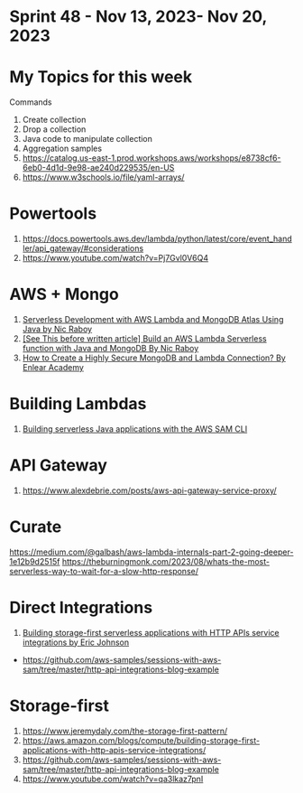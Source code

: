 <h1>Sprint 48 - Nov 13, 2023- Nov 20, 2023</h1>

# My Topics for this week

Commands
1. Create collection
2. Drop a collection
3. Java code to manipulate collection
4. Aggregation samples
5. https://catalog.us-east-1.prod.workshops.aws/workshops/e8738cf6-6eb0-4d1d-9e98-ae240d229535/en-US
6. https://www.w3schools.io/file/yaml-arrays/


# Powertools

1. https://docs.powertools.aws.dev/lambda/python/latest/core/event_handler/api_gateway/#considerations
1. https://www.youtube.com/watch?v=Pj7Gvl0V6Q4

# AWS + Mongo

1. [Serverless Development with AWS Lambda and MongoDB Atlas Using Java by Nic Raboy](https://www.mongodb.com/developer/products/atlas/serverless-development-aws-lambda-mongodb-atlas-using-java)
1. [[See This before written article] Build an AWS Lambda Serverless function with Java and MongoDB By Nic Raboy](https://www.youtube.com/watch?v=hMlUrnx9n84)
1. [How to Create a Highly Secure MongoDB and Lambda Connection? By Enlear Academy](https://www.youtube.com/watch?v=kWhIwlNkZm4)

# Building Lambdas

1. [Building serverless Java applications with the AWS SAM CLI](https://aws.amazon.com/blogs/compute/building-serverless-java-applications-with-the-aws-sam-cli/)

# API Gateway

1. https://www.alexdebrie.com/posts/aws-api-gateway-service-proxy/

# Curate

https://medium.com/@galbash/aws-lambda-internals-part-2-going-deeper-1e12b9d2515f
https://theburningmonk.com/2023/08/whats-the-most-serverless-way-to-wait-for-a-slow-http-response/

# Direct Integrations

1. [Building storage-first serverless applications with HTTP APIs service integrations by Eric Johnson ](https://aws.amazon.com/blogs/compute/building-storage-first-applications-with-http-apis-service-integrations/)
- https://github.com/aws-samples/sessions-with-aws-sam/tree/master/http-api-integrations-blog-example

# Storage-first

1. https://www.jeremydaly.com/the-storage-first-pattern/
1. https://aws.amazon.com/blogs/compute/building-storage-first-applications-with-http-apis-service-integrations/
1. https://github.com/aws-samples/sessions-with-aws-sam/tree/master/http-api-integrations-blog-example
1. https://www.youtube.com/watch?v=qa3lkaz7pnI